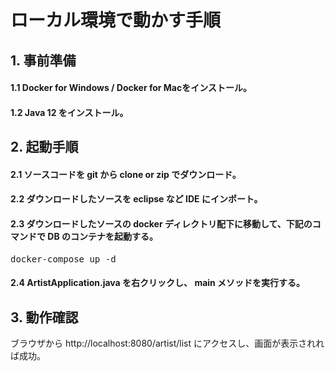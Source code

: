 # ローカル環境で動かす手順

## 1. 事前準備
####  1.1 Docker for Windows / Docker for Macをインストール。
####  1.2 Java 12 をインストール。

## 2. 起動手順
#### 2.1 ソースコードを git から clone or zip でダウンロード。
#### 2.2 ダウンロードしたソースを eclipse など IDE にインポート。
#### 2.3 ダウンロードしたソースの docker ディレクトリ配下に移動して、下記のコマンドで DB のコンテナを起動する。
<pre>
docker-compose up -d 
</pre>
#### 2.4 ArtistApplication.java を右クリックし、 main メソッドを実行する。

## 3. 動作確認
ブラウザから http://localhost:8080/artist/list にアクセスし、画面が表示されれば成功。

